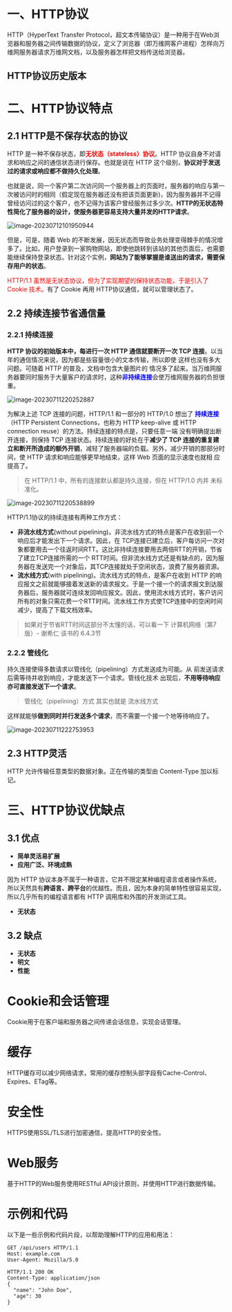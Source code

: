 # 一、HTTP协议

HTTP（HyperText Transfer Protocol，超文本传输协议）是一种用于在Web浏览器和服务器之间传输数据的协议，定义了浏览器（即万维网客户进程）怎样向万维网服务器请求万维网文档，以及服务器怎样把文档传送给浏览器。



## HTTP协议历史版本





# 二、HTTP协议特点

## 2.1 HTTP是不保存状态的协议

HTTP 是一种不保存状态，即<font color="red">**无状态（stateless）协议**</font>。HTTP 协议自身不对请求和响应之间的通信状态进行保存。也就是说在 HTTP 这个级别，**协议对于发送过的请求或响应都不做持久化处理**。

也就是说，同一个客户第二次访问同一个服务器上的页面时，服务器的响应与第一次被访问时的相同（假定现在服务器还没有把该页面更新)，因为服务器并不记得曾经访问过的这个客户，也不记得为该客户曾经服务过多少次。**HTTP的无状态特性简化了服务器的设计，使服务器更容易支持大量并发的HTTP请求**。

![image-20230712101950944](images/image-20230712101950944.png)

但是，可是，随着 Web 的不断发展，因无状态而导致业务处理变得棘手的情况增多了。比如，用户登录到一家购物网站，即使他跳转到该站的其他页面后，也需要能继续保持登录状态。针对这个实例，**网站为了能够掌握是谁送出的请求，需要保存用户的状态**。

<font color="red">HTTP/1.1 虽然是无状态协议，但为了实现期望的保持状态功能，于是引入了 Cookie 技术。</font>有了 Cookie 再用 HTTP协议通信，就可以管理状态了。



## 2.2 持续连接节省通信量

### 2.2.1 持续连接

**HTTP 协议的初始版本中，每进行一次 HTTP 通信就要断开一次 TCP 连接**。以当年的通信情况来说，因为都是些容量很小的文本传输，所以即使 这样也没有多大问题。可随着 HTTP 的普及，文档中包含大量图片的 情况多了起来。当万维网服务器要同时服务于大量客户的请求时，这种<font color="blue">**非持续连接**</font>会使万维网服务器的负担很重。

![image-20230711220252887](images/image-20230711220252887.png)

为解决上述 TCP 连接的问题，HTTP/1.1 和一部分的 HTTP/1.0 想出了 <font color="blue">**持续连接**</font>（HTTP Persistent Connections，也称为 HTTP keep-alive 或 HTTP connection reuse）的方法。持续连接的特点是，只要任意一端 没有明确提出断开连接，则保持 TCP 连接状态。持续连接的好处在于**减少了 TCP 连接的重复建立和断开所造成的额外开销**，减轻了服务器端的负载。另外，减少开销的那部分时间，使 HTTP 请求和响应能够更早地结束，这样 Web 页面的显示速度也就相 应提高了。

> 在 HTTP/1.1 中，所有的连接默认都是持久连接，但在 HTTP/1.0 内并 未标准化。

![image-20230711220538899](images/image-20230711220538899.png)



HTTP/1.1协议的持续连接有两种工作方式：

- **非流水线方式**(without pipelining)。非流水线方式的特点是客户在收到前一个响应后才能发出下一个请求。因此，在 TCP连接已建立后，客户每访问一次对象都要用去一个往返时间RTT。这比非持续连接要用去两倍RTT的开销，节省了建立TCP连接所需的一个 RTT时间。但非流水线方式还是有缺点的，因为服务器在发送完一个对象后，其TCP连接就处于空闲状态，浪费了服务器资源。
- **流水线方式**(with pipelining)。流水线方式的特点，是客户在收到 HTTP 的响应报文之前就能够接着发送新的请求报文。于是一个接一个的请求报文到达服务器后，服务器就可连续发回响应报文。因此，使用流水线方式时，客户访问所有的对象只需花费一个RTT时间。流水线工作方式使TCP连接中的空闲时间减少，提高了下载文档效率。

> 如果对于节省RTT时间这部分不太懂的话，可以看一下 计算机网络（第7版）- 谢希仁 该书的 6.4.3节



### 2.2.2 管线化

持久连接使得多数请求以管线化（pipelining）方式发送成为可能。从 前发送请求后需等待并收到响应，才能发送下一个请求。管线化技术 出现后，**不用等待响应亦可直接发送下一个请求**。

> 管线化（pipelining）方式 其实也就是  流水线方式

这样就能够**做到同时并行发送多个请求**，而不需要一个接一个地等待响应了。

![image-20230711222753953](images/image-20230711222753953.png)

## 2.3 HTTP灵活

HTTP 允许传输任意类型的数据对象。正在传输的类型由 Content-Type 加以标记。







# 三、HTTP协议优缺点

## 3.1 优点 

- **简单灵活易扩展**
- **应用广泛、环境成熟**

因为 HTTP 协议本身不属于一种语言，它并不限定某种编程语言或者操作系统，所以天然具有**跨语言、跨平台**的优越性。而且，因为本身的简单特性很容易实现，所以几乎所有的编程语言都有 HTTP 调用库和外围的开发测试工具。

- **无状态**



## 3.2 缺点

- **无状态**
- **明文**
- **性能**





# Cookie和会话管理

Cookie用于在客户端和服务器之间传递会话信息，实现会话管理。



# 缓存

HTTP缓存可以减少网络请求，常用的缓存控制头部字段有Cache-Control、Expires、ETag等。



# 安全性

HTTPS使用SSL/TLS进行加密通信，提高HTTP的安全性。



# Web服务

基于HTTP的Web服务使用RESTful API设计原则，并使用HTTP进行数据传输。



# 示例和代码

以下是一些示例和代码片段，以帮助理解HTTP的应用和用法：

```http
GET /api/users HTTP/1.1
Host: example.com
User-Agent: Mozilla/5.0
```

```
HTTP/1.1 200 OK
Content-Type: application/json
{
  "name": "John Doe",
  "age": 30
}
```

